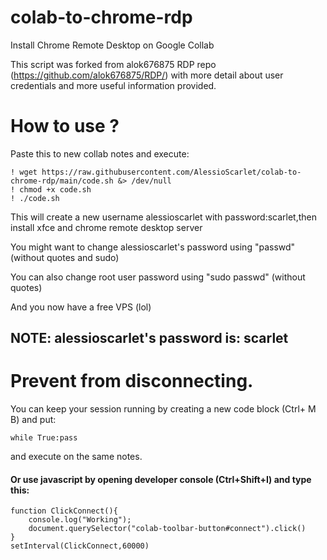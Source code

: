 # colab-to-chrome-rdp

Install Chrome Remote Desktop on Google Collab 

This script was forked from alok676875 RDP repo (https://github.com/alok676875/RDP/) with more detail about user credentials and more useful information provided.

# How to use ?

Paste this to new collab notes and execute:
```
! wget https://raw.githubusercontent.com/AlessioScarlet/colab-to-chrome-rdp/main/code.sh &> /dev/null
! chmod +x code.sh
! ./code.sh
```
This will create a new username alessioscarlet with password:scarlet,then install xfce and chrome remote desktop server

You might want to change alessioscarlet's password using "passwd" (without quotes and sudo)

You can also change root user password using "sudo passwd" (without quotes)

And you now have a free VPS (lol)
## NOTE: alessioscarlet's password is: scarlet
# Prevent from disconnecting.
You can keep your session running by creating a new code block (Ctrl+ M B) and put: 
```
while True:pass
```
and execute on the same notes.
#### Or use javascript by opening developer console (Ctrl+Shift+I) and type this:
```
function ClickConnect(){
    console.log("Working"); 
    document.querySelector("colab-toolbar-button#connect").click() 
}
setInterval(ClickConnect,60000)
```
